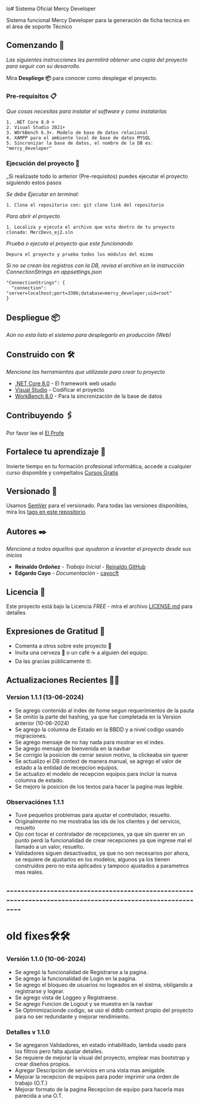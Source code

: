 lo# Sistema Oficial Mercy Developer

Sistema funcional Mercy Developer para la generación de ficha tecnica en el área de soporte Técnico

## Comenzando 🚀

_Las siguientes instrucciones les permitirá obtener una copia del proyecto para seguir con su desarrollo._

Mira **Despliege 📦** para conocer como desplegar el proyecto.


### Pre-requisitos 📋

_Que cosas necesitas para instalar el software y como instalarlas_

```
1. .NET Core 8.0 + 
2. Visual Studio 2021+
3. WOrkBench 6.3+. Modelo de base de datos relacional
4. XAMPP para el ambiente local de base de datos MYSQL
5. Sincronizar la base de datos, el nombre de la DB es: "mercy_developer" 
```

### Ejecución del proyecto 🔧

_Si realizaste todo lo anterior (Pre-requisitos) puedes ejecutar el proyecto siguiendo estos pasos

_Se debe Ejecutar en terminal:_

```
1. Clona el repositorio con: git clone link del repositorio
```
_Para abrir el proyecto_
```
1. Localiza y ejecuta el archivo que esta dentro de tu proyecto clonado: MercDevs_ej2.sln
```
_Prueba o ejecuta el proyecto que este funcionando_
```
Depura el proyecto y prueba todos los módulos del mismo
```

_Si no se crean los registros con la DB, revisa el archivo en la instrucción ConnectionStrings en appsettings.json_

```
"ConnectionStrings": {
  "connection": "server=localhost;port=3306;database=mercy_developer;uid=root"
}
```

<!-- ## Ejecutando las pruebas ⚙️

_Explica como ejecutar las pruebas automatizadas para este sistema_

### Analice las pruebas end-to-end 🔩

_Explica que verifican estas pruebas y por qué_

```
Da un ejemplo
```

### Y las pruebas de estilo de codificación ⌨️

_Explica que verifican estas pruebas y por qué_

```
Da un ejemplo
``` -->

## Despliegue 📦

_Aún no esta listo el sistema para desplegarlo en producción (Web)_

## Construido con 🛠️

_Menciona las herramientas que utilizaste para crear tu proyecto_

* [.NET Core 8.0](https://dotnet.microsoft.com/es-es/download/dotnet/8.0) - El framework web usado
* [Visual Studio](https://visualstudio.microsoft.com/es/thank-you-downloading-visual-studio/?sku=Community&channel=Release&version=VS2022&source=VSLandingPage&cid=2030&passive=false) - Codificar el proyecto
* [WorkBench 8.0](https://dev.mysql.com/downloads/workbench/) - Para la sincronización de la base de datos

## Contribuyendo 🖇️

Por favor lee el [El Profe](https://cftaricainformatica.cl) 

## Fortalece tu aprendizaje 📖

Invierte tiempo en tu formación profesional informática, accede a cualquier curso disponible y compeltalos [Cursos Gratis](https://www.udemy.com/courses/search/?price=price-free&q=.net+core+asp+web&sort=relevance&src=ukw)

## Versionado 📌

Usamos [SemVer](http://semver.org/) para el versionado. Para todas las versiones disponibles, mira los [tags en este repositorio](https://github.com/tu/proyecto/tags).

## Autores ✒️

_Menciona a todos aquellos que ayudaron a levantar el proyecto desde sus inicios_

* **Reinaldo Ordoñez** - *Trabajo Inicial* - [Reinaldo GitHub](https://github.com/REIMOC96)
* **Edgardo Cayo** - *Documentación* - [cayocft](https://github.com/cayocft)


## Licencia 📄

Este proyecto está bajo la Licencia _FREE_ - mira el archivo [LICENSE.md](LICENSE.md) para detalles

## Expresiones de Gratitud 🎁

* Comenta a otros sobre este proyecto 📢
* Invita una cerveza 🍺 o un café ☕ a alguien del equipo. 
* Da las gracias públicamente 🤓.





## Actualizaciones Recientes 🚀🚀

### Version 1.1.1 (13-06-2024)
- Se agrego contenido al index de home segun requerimientos de la pauta
- Se omitio la parte del hashing, ya que fue completada en la Version anterior (10-06-2024)
- Se agrego la columna de Estado en la BBDD y a nivel codigo usando migraciones.
- Se agrego mensaje de no hay nada para mostrar en el index.
- Se agrego mensaje de bienvenida en la navbar
- Se corrigio la posicion de cerrar sesion motivo, la clickeaba sin querer
- Se actualizo el DB context de manera manual, se agrego el valor de estado a la entidad de recepcion equipos.
- Se actualizo el modelo de recepcion equipos para incluir la nueva columna de estado.
- Se mejoro la posicion de los textos para hacer la pagina mas legible.

### Observaciónes 1.1.1

- Tuve pequeños problemas para ajustar el controlador, resuelto.
- Originalmente no me mostraba las ids de los clientes y del servicio, resuelto
- Ojo con tocar el controlador de recepciones, ya que sin querer en un punto perdi la funcionalidad de crear
  recepciones ya que ingrese mal el llamado a un valor, resuelto.
- Validadores siguen desactivados, ya que no son necesarios por ahora, se requiere de ajustarlos en los modelos, 
  algunos ya los tienen construidos pero no esta aplicados y tampoco ajustados a parametros mas reales.

## *----------------------------------------------------------------------------------------------------------*


# old fixes🛠️🛠️

### Versión 1.1.0 (10-06-2024)
- Se agregó la funcionalidad de Registrarse a la pagina.
- Se agrego la funcionalidad de Login en la pagina.
- Se agrego el bloqueo de usuarios no logeados en el sistma, obligando a registrarse y logear.
- Se agrego vista de Loggeo y Registraese.
- Se agrego Funcion de Logout y se muestra en la navbar
- Se Optmimizacionde codigo, se uso el ddbb context propio del proyecto para no ser redundante y mejorar rendimiento.

### Detalles v 1.1.0
- Se agregaron Validadores, en estado inhabilitado, lambda usado para los filtros pero falta ajustar detalles.
- Se requiere de mejorar la visual del proyecto, emplear mas bootstrap y crear diseños propios.
- Agregar Descripcion de servicios en una vista mas amigable.
- Mejorar la recepcion de equipos para poder imprimir una orden de trabajo (O.T.)
- Mejorar formato de la pagina Recepcion de equipo para hacerla mas parecida a una O.T.


   